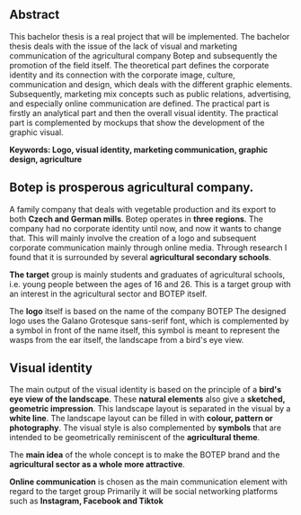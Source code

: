 ## Abstract

This bachelor thesis is a real project that will be implemented. The bachelor thesis deals with the issue of the lack of visual and marketing communication of the agricultural company Botep and subsequently the promotion of the field itself.
The theoretical part defines the corporate identity and its connection with the corporate image, culture, communication and design, which deals with the different graphic elements. Subsequently, marketing mix concepts such as public relations, advertising, and especially online communication are defined. The practical part is firstly an analytical part and then the overall visual identity. 
The practical part is complemented by mockups that show the development of the graphic visual. 

**Keywords: Logo, visual identity, marketing communication, graphic design, agriculture**


## Botep is prosperous agricultural company.

A family company that deals with vegetable production and its export to both **Czech and German mills**.
Botep operates in **three regions**. 
The company had no corporate identity until now, and now it wants to change that. This will mainly involve the creation of a logo and subsequent corporate communication mainly through online media. Through research I found that it is surrounded by several **agricultural secondary schools**.

**The target** group is mainly students and graduates of agricultural schools, i.e. young people between the ages of 16 and 26.  This is a target group with an interest in the agricultural sector and BOTEP itself.

The **logo** itself is based on the name of the company BOTEP
The designed logo uses the Galano Grotesque sans-serif font, which is complemented by a symbol in front of the name itself, this symbol is meant to represent the wasps from the ear itself, the landscape from a bird's eye view.


## Visual identity
The main output of the visual identity is based on the principle of a **bird's eye view of the landscape**. 
These **natural elements** also give a **sketched, geometric impression**.
This landscape layout is separated in the visual by a **white line**. 
The landscape layout can be filled in with **colour, pattern or photography**. 
The visual style is also complemented by **symbols** that are intended to be geometrically reminiscent of the **agricultural theme**.

The **main idea** of the whole concept is to make the BOTEP brand and the **agricultural sector as a whole more attractive**.

**Online communication** is chosen as the main communication element with regard to the target group
Primarily it will be social networking platforms such as **Instagram, Facebook and Tiktok**









